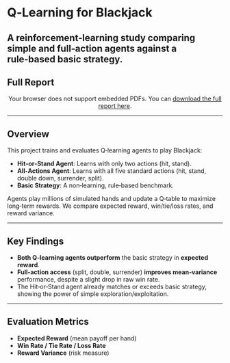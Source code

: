 # Q‑Learning for Blackjack

A reinforcement‑learning study comparing simple and full‑action agents against a rule‑based basic strategy.
---

## Full Report

<p align="center">
  <object data="./Q-Learning for Blackjack.pdf" 
          type="application/pdf" 
          width="100%" height="600px">
    <p>Your browser does not support embedded PDFs.  
       You can <a href="./Q-Learning for Blackjack.pdf">download the full report here</a>.</p>
  </object>
</p>

---

## Overview

This project trains and evaluates Q‑learning agents to play Blackjack:

- **Hit‑or‑Stand Agent**: Learns with only two actions (hit, stand).  
- **All‑Actions Agent**: Learns with all five standard actions (hit, stand, double down, surrender, split).  
- **Basic Strategy**: A non‑learning, rule‑based benchmark.

Agents play millions of simulated hands and update a Q‑table to maximize long‑term rewards. We compare expected reward, win/tie/loss rates, and reward variance.

---

## Key Findings

- **Both Q‑learning agents outperform** the basic strategy in **expected reward**.  
- **Full‑action access** (split, double, surrender) **improves mean‑variance** performance, despite a slight drop in raw win rate.  
- The Hit‑or‑Stand agent already matches or exceeds basic strategy, showing the power of simple exploration/exploitation.

---

## Evaluation Metrics

- **Expected Reward** (mean payoff per hand)  
- **Win Rate / Tie Rate / Loss Rate**  
- **Reward Variance** (risk measure)

